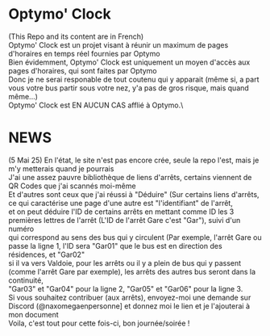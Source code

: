 # Optymo' Clock
(This Repo and its content are in French)\
Optymo' Clock est un projet visant à réunir un maximum de pages d'horaires en temps réel fournies par Optymo\
Bien évidemment, Optymo' Clock est uniquement un moyen d'accès aux pages d'horaires, qui sont faites par Optymo\
Donc je ne serai responable de tout coutenu qui y apparait (même si, a part vous votre bus partir sous votre nez, y'a pas de gros risque, mais quand même...)\
Optymo' Clock est EN AUCUN CAS afflié à Optymo.\


# NEWS
(5 Mai 25) En l'état, le site n'est pas encore crée, seule la repo l'est, mais je m'y metterais quand je pourrais\
J'ai une assez pauvre bibliothèque de liens d'arrêts, certains viennent de QR Codes que j'ai scannés moi-même\
Et d'autres sont ceux que j'ai réussi à "Déduire" (Sur certains liens d'arrêts, ce qui caractérise une page d'une autre est "l'identifiant" de l'arrêt,\
et on peut déduire l'ID de certains arrêts en mettant comme ID les 3 premières lettres de l'arrêt (L'ID de l'arrêt Gare c'est "Gar"), suivi d'un numéro\
qui correspond au sens des bus qui y circulent (Par exemple, l'arrêt Gare ou passe la ligne 1, l'ID sera "Gar01" que le bus est en direction des résidences, et "Gar02"\
si il va vers Valdoie, pour les arrêts ou il y a plein de bus qui y passent (comme l'arrêt Gare par exemple), les arrêts des autres bus seront dans la continuité,\
"Gar03" et "Gar04" pour la ligne 2, "Gar05" et "Gar06" pour la ligne 3.\
Si vous souhaitez contribuer (aux arrêts), envoyez-moi une demande sur Discord (@naxomegaenpersonne] et donnez moi le lien et je l'ajouterai à mon document\
Voila, c'est tout pour cette fois-ci, bon journée/soirée !


